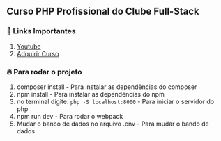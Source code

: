 ## Curso PHP Profissional do Clube Full-Stack

### 🚀 Links Importantes

1. [Youtube](https://www.youtube.com/c/AlexandreCardoso)
2. [Adquirir Curso](https://bit.ly/php-profissional-clube-fullstack)

### 🔥 Para rodar o projeto

1. composer install - Para instalar as dependências do composer
2. npm install - Para instalar as dependências do npm
3. no terminal digite: `php -S localhost:8000` - Para iniciar o servidor do php
4. npm run dev - Para rodar o webpack
5. Mudar o banco de dados no arquivo .env - Para mudar o bando de dados

